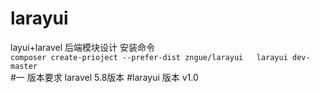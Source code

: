 # larayui
layui+laravel 后端模块设计
安装命令  
``
composer create-prioject --prefer-dist zngue/larayui   larayui dev-master
``  
#一 版本要求  laravel 5.8版本
#larayui 版本 v1.0


